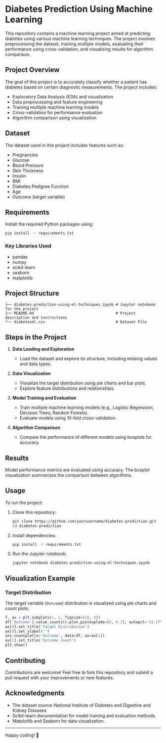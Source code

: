 # Diabetes Prediction Using Machine Learning

This repository contains a machine learning project aimed at predicting diabetes using various machine learning techniques. The project involves preprocessing the dataset, training multiple models, evaluating their performance using cross-validation, and visualizing results for algorithm comparison.

## Project Overview

The goal of this project is to accurately classify whether a patient has diabetes based on certain diagnostic measurements. The project includes:

- Exploratory Data Analysis (EDA) and visualization
- Data preprocessing and feature engineering
- Training multiple machine learning models
- Cross-validation for performance evaluation
- Algorithm comparison using visualization

## Dataset

The dataset used in this project includes features such as:
- Pregnancies
- Glucose
- Blood Pressure
- Skin Thickness
- Insulin
- BMI
- Diabetes Pedigree Function
- Age
- Outcome (target variable)

## Requirements

Install the required Python packages using:

```bash
pip install -r requirements.txt
```

### Key Libraries Used
- pandas
- numpy
- scikit-learn
- seaborn
- matplotlib

## Project Structure

```
├── diabetes-prediction-using-ml-techniques.ipynb # Jupyter notebook for the project
├── README.md                                     # Project description and instructions
└── diabetesml.csv                                # Dataset File
```

## Steps in the Project

1. **Data Loading and Exploration**
   - Load the dataset and explore its structure, including missing values and data types.

2. **Data Visualization**
   - Visualize the target distribution using pie charts and bar plots.
   - Explore feature distributions and relationships.

3. **Model Training and Evaluation**
   - Train multiple machine learning models (e.g., Logistic Regression, Decision Trees, Random Forests).
   - Evaluate models using 10-fold cross-validation.

4. **Algorithm Comparison**
   - Compare the performance of different models using boxplots for accuracy.

## Results

Model performance metrics are evaluated using accuracy. The boxplot visualization summarizes the comparison between algorithms.

## Usage

To run the project:

1. Clone this repository:

   ```bash
   git clone https://github.com/yourusername/diabetes-prediction.git
   cd diabetes-prediction
   ```

2. Install dependencies:

   ```bash
   pip install -r requirements.txt
   ```

3. Run the Jupyter notebook:

   ```bash
   jupyter notebook diabetes-prediction-using-ml-techniques.ipynb
   ```

## Visualization Example

### Target Distribution

The target variable (`Outcome`) distribution is visualized using pie charts and count plots:

```python
f, ax = plt.subplots(1, 2, figsize=(18, 8))
df['Outcome'].value_counts().plot.pie(explode=[0, 0.1], autopct='%1.1f%%', ax=ax[0], shadow=True)
ax[0].set_title('Target Distribution')
ax[0].set_ylabel('')
sns.countplot(x='Outcome', data=df, ax=ax[1])
ax[1].set_title('Outcome Count')
plt.show()
```

## Contributing

Contributions are welcome! Feel free to fork this repository and submit a pull request with your improvements or new features.


## Acknowledgments

- The dataset source-National Institute of Diabetes and Digestive and Kidney Diseases
- Scikit-learn documentation for model training and evaluation methods.
- Matplotlib and Seaborn for data visualization.

---

Happy coding! 🚀
